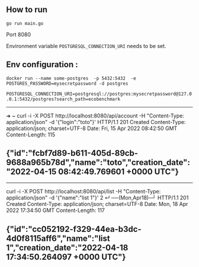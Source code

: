 ## How to run
`go run main.go`

Port 8080

Environment variable `POSTGRESQL_CONNECTION_URI` needs to be set.



## Env configuration :

`docker run --name some-postgres  -p 5432:5432  -e POSTGRES_PASSWORD=mysecretpassword -d postgres`

`POSTGRESQL_CONNECTION_URI=postgresql://postgres:mysecretpassword@127.0.0.1:5432/postgres?search_path=ecobenchmark`
 



----
➜  ~ curl -i -X POST http://localhost:8080/api/account -H "Content-Type: application/json"  -d '{"login":"toto"}'
HTTP/1.1 201 Created
Content-Type: application/json; charset=UTF-8
Date: Fri, 15 Apr 2022 08:42:50 GMT
Content-Length: 115

{"id":"fcbf7d89-b611-405d-89cb-9688a965b78d","name":"toto","creation_date":"2022-04-15 08:42:49.769601 +0000 UTC"}
----

----
curl -i -X POST http://localhost:8080/api/list -H "Content-Type: application/json"  -d '{"name":"list 1"}'                                                                       2 ↵ ──(Mon,Apr18)─┘
HTTP/1.1 201 Created
Content-Type: application/json; charset=UTF-8
Date: Mon, 18 Apr 2022 17:34:50 GMT
Content-Length: 117

{"id":"cc052192-f329-44ea-b3dc-4d0f8115aff6","name":"list 1","creation_date":"2022-04-18 17:34:50.264097 +0000 UTC"}
----
